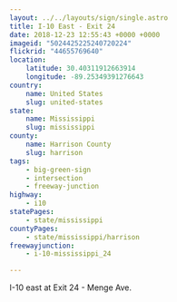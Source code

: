 ```yaml
---
layout: ../../layouts/sign/single.astro
title: I-10 East - Exit 24
date: 2018-12-23 12:55:43 +0000 +0000
imageid: "5024425225240720224"
flickrid: "44655769640"
location:
    latitude: 30.40311912663914
    longitude: -89.25349391276643
country:
    name: United States
    slug: united-states
state:
    name: Mississippi
    slug: mississippi
county:
    name: Harrison County
    slug: harrison
tags:
    - big-green-sign
    - intersection
    - freeway-junction
highway:
    - i10
statePages:
    - state/mississippi
countyPages:
    - state/mississippi/harrison
freewayjunction:
    - i-10-mississippi_24

---
```

I-10 east at Exit 24 - Menge Ave.